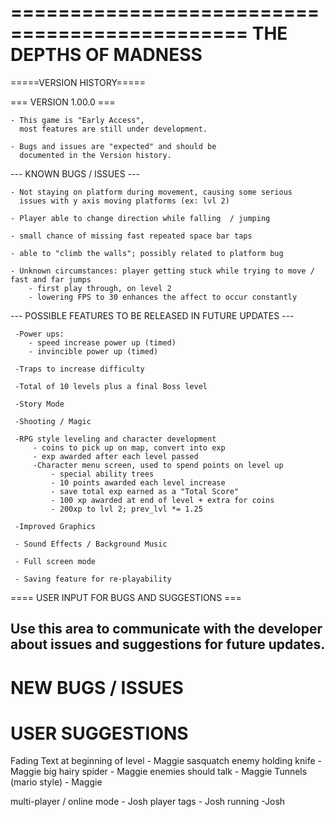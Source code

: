 ==============================================
             THE DEPTHS OF MADNESS
==============================================



=====VERSION HISTORY=====


=== VERSION 1.00.0 ===

    - This game is "Early Access",
      most features are still under development.

    - Bugs and issues are "expected" and should be
      documented in the Version history.

--- KNOWN BUGS / ISSUES ---

    - Not staying on platform during movement, causing some serious
      issues with y axis moving platforms (ex: lvl 2)

    - Player able to change direction while falling  / jumping

    - small chance of missing fast repeated space bar taps

    - able to "climb the walls"; possibly related to platform bug

    - Unknown circumstances: player getting stuck while trying to move / fast and far jumps
        - first play through, on level 2
        - lowering FPS to 30 enhances the affect to occur constantly

--- POSSIBLE FEATURES TO BE RELEASED IN FUTURE UPDATES ---

     -Power ups:
        - speed increase power up (timed)
        - invincible power up (timed)

     -Traps to increase difficulty

     -Total of 10 levels plus a final Boss level

     -Story Mode

     -Shooting / Magic

     -RPG style leveling and character development
         - coins to pick up on map, convert into exp
         - exp awarded after each level passed
         -Character menu screen, used to spend points on level up
             - special ability trees
             - 10 points awarded each level increase
             - save total exp earned as a "Total Score"
             - 100 xp awarded at end of level + extra for coins
             - 200xp to lvl 2; prev_lvl *= 1.25

     -Improved Graphics

     - Sound Effects / Background Music

     - Full screen mode

     - Saving feature for re-playability




==== USER INPUT FOR BUGS AND SUGGESTIONS ===

Use this area to communicate with the developer about issues and suggestions
for future updates.
----------------------------------------------------------------------------

 NEW BUGS / ISSUES
==================






USER SUGGESTIONS
================
Fading Text at beginning of level - Maggie
sasquatch enemy holding knife - Maggie
big hairy spider - Maggie
enemies should talk - Maggie
Tunnels (mario style) - Maggie

multi-player / online mode - Josh
player tags - Josh
running -Josh



